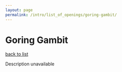 ```yaml
---
layout: page
permalink: /intro/list_of_openings/goring-gambit/
---
```


# Goring Gambit

[back to list](../../list_of_openings)

Description unavailable